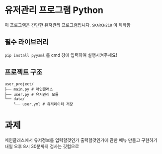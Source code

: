# 유저관리 프로그램 Python

이 프로그램은 간단한 유저관리 프로그램입니다.
`SKARCH218` 이 제작함

## 필수 라이브러리
`pip install pyyaml` 를 cmd 창에 입력하여 실행시켜주세요!

## 프로젝트 구조
```
user_project/
├── main.py # 매인클래스
├── user.py # 유저관리 모듈
└── data/
    └── user.yml # 유저데이터 저장
```

# 과제

메인클래스에서 유저정보를 입력할것인가 
출력할것인가에 관한 메뉴 만들고 구현하기
내일 오후 8시 30분까지 검사는 깃헙으로